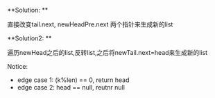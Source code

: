 **Solution: **

直接改变tail.next, newHeadPre.next 两个指针来生成新的list

**Solution2: **

遍历newHead之后的list,反转list,之后将newTail.next=head来生成新的list

Notice:
- edge case 1: (k%len) == 0, return head
- edge case 2: head == null, reutnr null
